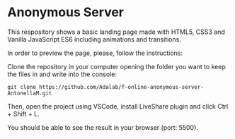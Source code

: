 # Anonymous Server

This respository shows a basic landing page made with HTML5, CSS3 and Vanilla JavaScript ES6 including animations and transitions.

In order to preview the page, please, follow the instructions:

Clone the repository in your computer opening the folder you want to keep the files in and write into the console:

```git clone https://github.com/Adalab/f-online-anonymous-server-AntonellaM.git```

Then, open the project using VSCode, install LiveShare plugin and click Ctrl + Shift + L.

You should be able to see the result in your browser (port: 5500).
